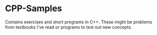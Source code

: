# CPP-Samples 

Contains exercises and short programs in C++. These might be problems from textbooks I've read
or programs to test out new concepts. 
